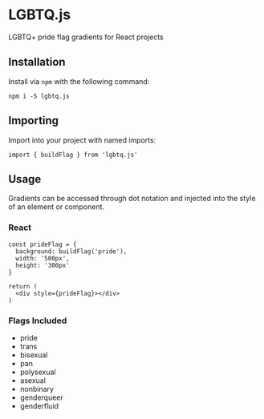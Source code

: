 # LGBTQ.js

LGBTQ+ pride flag gradients for React projects

## Installation

Install via `npm` with the following command: 

```
npm i -S lgbtq.js
```

## Importing

Import into your project with named imports:

```
import { buildFlag } from 'lgbtq.js'
```

## Usage

Gradients can be accessed through dot notation and injected into the style of an element or component.

### React

```
const prideFlag = {
  background: buildFlag('pride'),
  width: '500px',
  height: '300px'
}

return (
  <div style={prideFlag}></div>
)
```

### Flags Included
- pride
- trans
- bisexual
- pan
- polysexual
- asexual
- nonbinary
- genderqueer
- genderfluid

